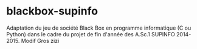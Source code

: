 ﻿# blackbox-supinfo
Adaptation du jeu de société Black Box en programme informatique (C ou Python) dans le cadre du projet de fin d'année des A.Sc.1 SUPINFO 2014-2015.
Modif
Gros zizi
